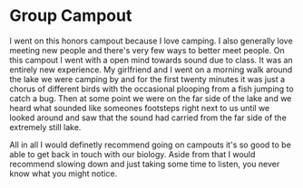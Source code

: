 # Group Campout

I went on this honors campout because I love camping. I also generally love meeting new people and there's very few ways to better meet people. On this campout I went with a open mind towards sound due to class. It was an entirely new experience. My girlfriend and I went on a morning walk around the lake we were camping by and for the first twenty minutes it was just a chorus of different birds with the occasional plooping from a fish jumping to catch a bug. Then at some point we were on the far side of the lake and we heard what sounded like someones footsteps right next to us until we looked around and saw that the sound had carried from the far side of the extremely still lake.

All in all I would definetly recommend going on campouts it's so good to be able to get back in touch with our biology. Aside from that I would recommend slowing down and just taking some time to listen, you never know what you might notice.
